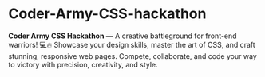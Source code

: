 # Coder-Army-CSS-hackathon
**Coder Army CSS Hackathon** — A creative battleground for front-end warriors! 💻🔥 Showcase your design skills, master the art of CSS, and craft stunning, responsive web pages. Compete, collaborate, and code your way to victory with precision, creativity, and style.
